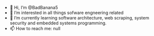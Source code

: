 - 👋 Hi, I’m @BadBanana5
- 👀 I’m interested in all things sofware engneering related
- 🌱 I’m currently learning software architecture, web scraping, system security and embedded systems programming.
- 📫 How to reach me: null


<!---
Put all the algorithms in her like all the stuff from SWEN 225 and Comp. Try to adapt those into your own visulizations so that you can write a 
quick report about them so you have a cool looking project along with a report about how it works

BadBanana5/BadBanana5 is a ✨ special ✨ repository because its `README.md` (this file) appears on your GitHub profile.
You can click the Preview link to take a look at your changes.
--->

